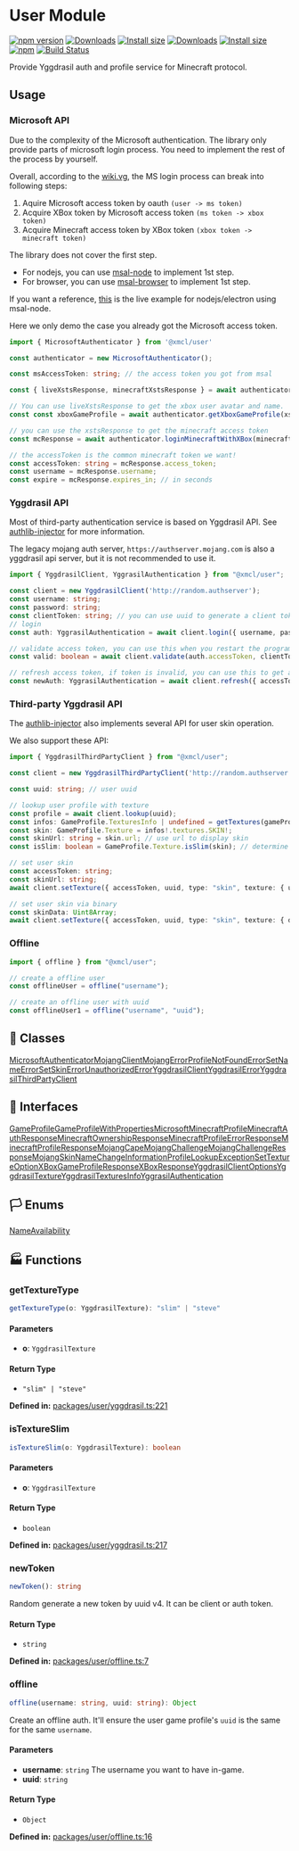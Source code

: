 # User Module

[![npm version](https://img.shields.io/npm/v/@xmcl/user.svg)](https://www.npmjs.com/package/@xmcl/user)
[![Downloads](https://img.shields.io/npm/dm/@xmcl/user.svg)](https://npmjs.com/@xmcl/user)
[![Install size](https://packagephobia.now.sh/badge?p=@xmcl/user)](https://packagephobia.now.sh/result?p=@xmcl/user)
[![Downloads](https://img.shields.io/npm/dm/@xmcl/user.svg)](https://npmjs.com/@xmcl/user)
[![Install size](https://packagephobia.now.sh/badge?p=@xmcl/user)](https://packagephobia.now.sh/result?p=@xmcl/user)
[![npm](https://img.shields.io/npm/l/@xmcl/minecraft-launcher-core.svg)](https://github.com/voxelum/minecraft-launcher-core-node/blob/master/LICENSE)
[![Build Status](https://github.com/voxelum/minecraft-launcher-core-node/workflows/Build/badge.svg)](https://github.com/Voxelum/minecraft-launcher-core-node/actions?query=workflow%3ABuild)

Provide Yggdrasil auth and profile service for Minecraft protocol.

## Usage

### Microsoft API

Due to the complexity of the Microsoft authentication.
The library only provide parts of microsoft login process.
You need to implement the rest of the process by yourself.

Overall, according to the [wiki.vg](https://wiki.vg/Microsoft_Authentication_Scheme), the MS login process can break into following steps:

1. Aquire Microsoft access token by oauth `(user -> ms token)`
2. Acquire XBox token by Microsoft access token `(ms token -> xbox token)`
3. Acquire Minecraft access token by XBox token `(xbox token -> minecraft token)`

The library does not cover the first step.

- For nodejs, you can use [msal-node](https://www.npmjs.com/package/@azure/msal-node) to implement 1st step.
- For browser, you can use [msal-browser](https://www.npmjs.com/package/@azure/msal-browser) to implement 1st step.

If you want a reference, [this](https://github.com/voxelum/x-minecraft-launcher/blob/master/xmcl-runtime/lib/clients/MicrosoftOAuthClient.ts) is the live example for nodejs/electron using msal-node.

Here we only demo the case you already got the Microsoft access token.

```ts
import { MicrosoftAuthenticator } from '@xmcl/user'

const authenticator = new MicrosoftAuthenticator();

const msAccessToken: string; // the access token you got from msal

const { liveXstsResponse, minecraftXstsResponse } = await authenticator.acquireXBoxToken(msAccessToken);

// You can use liveXstsResponse to get the xbox user avatar and name.
const const xboxGameProfile = await authenticator.getXboxGameProfile(xstsResponse.DisplayClaims.xui[0].xid, xstsResponse.DisplayClaims.xui[0].uhs, liveXstsResponse.Token);

// you can use the xstsResponse to get the minecraft access token
const mcResponse = await authenticator.loginMinecraftWithXBox(minecraftXstsResponse.DisplayClaims.xui[0].uhs, minecraftXstsResponse.Token);

// the accessToken is the common minecraft token we want!
const accessToken: string = mcResponse.access_token;
const username = mcResponse.username;
const expire = mcResponse.expires_in; // in seconds
```

### Yggdrasil API

Most of third-party authentication service is based on Yggdrasil API.
See [authlib-injector](https://github.com/yushijinhun/authlib-injector) for more information.

The legacy mojang auth server, `https://authserver.mojang.com` is also a yggdrasil api server,
but it is not recommended to use it.

```ts
import { YggdrasilClient, YggrasilAuthentication } from "@xmcl/user";

const client = new YggdrasilClient('http://random.authserver');
const username: string;
const password: string;
const clientToken: string; // you can use uuid to generate a client token
// login
const auth: YggrasilAuthentication = await client.login({ username, password, clientToken });

// validate access token, you can use this when you restart the program
const valid: boolean = await client.validate(auth.accessToken, clientToken);

// refresh access token, if token is invalid, you can use this to get a new one
const newAuth: YggrasilAuthentication = await client.refresh({ accessToken: auth.accessToken, clientToken });
```

### Third-party Yggdrasil API

The [authlib-injector]() also implements several API for user skin operation.

We also support these API:

```ts
import { YggdrasilThirdPartyClient } from "@xmcl/user";

const client = new YggdrasilThirdPartyClient('http://random.authserver');

const uuid: string; // user uuid

// lookup user profile with texture
const profile = await client.lookup(uuid);
const infos: GameProfile.TexturesInfo | undefined = getTextures(gameProfile);
const skin: GameProfile.Texture = infos!.textures.SKIN!;
const skinUrl: string = skin.url; // use url to display skin
const isSlim: boolean = GameProfile.Texture.isSlim(skin); // determine if model is slim or not

// set user skin
const accessToken: string;
const skinUrl: string;
await client.setTexture({ accessToken, uuid, type: "skin", texture: { url: skinUrl } });

// set user skin via binary
const skinData: Uint8Array;
await client.setTexture({ accessToken, uuid, type: "skin", texture: { data: skinData } });

```

### Offline

```ts
import { offline } from "@xmcl/user";

// create a offline user
const offlineUser = offline("username");

// create an offline user with uuid
const offlineUser1 = offline("username", "uuid");
```

## 🧾 Classes

<div class="definition-grid class"><a href="user/MicrosoftAuthenticator">MicrosoftAuthenticator</a><a href="user/MojangClient">MojangClient</a><a href="user/MojangError">MojangError</a><a href="user/ProfileNotFoundError">ProfileNotFoundError</a><a href="user/SetNameError">SetNameError</a><a href="user/SetSkinError">SetSkinError</a><a href="user/UnauthorizedError">UnauthorizedError</a><a href="user/YggdrasilClient">YggdrasilClient</a><a href="user/YggdrasilError">YggdrasilError</a><a href="user/YggdrasilThirdPartyClient">YggdrasilThirdPartyClient</a></div>

## 🤝 Interfaces

<div class="definition-grid interface"><a href="user/GameProfile">GameProfile</a><a href="user/GameProfileWithProperties">GameProfileWithProperties</a><a href="user/MicrosoftMinecraftProfile">MicrosoftMinecraftProfile</a><a href="user/MinecraftAuthResponse">MinecraftAuthResponse</a><a href="user/MinecraftOwnershipResponse">MinecraftOwnershipResponse</a><a href="user/MinecraftProfileErrorResponse">MinecraftProfileErrorResponse</a><a href="user/MinecraftProfileResponse">MinecraftProfileResponse</a><a href="user/MojangCape">MojangCape</a><a href="user/MojangChallenge">MojangChallenge</a><a href="user/MojangChallengeResponse">MojangChallengeResponse</a><a href="user/MojangSkin">MojangSkin</a><a href="user/NameChangeInformation">NameChangeInformation</a><a href="user/ProfileLookupException">ProfileLookupException</a><a href="user/SetTextureOption">SetTextureOption</a><a href="user/XBoxGameProfileResponse">XBoxGameProfileResponse</a><a href="user/XBoxResponse">XBoxResponse</a><a href="user/YggdrasilClientOptions">YggdrasilClientOptions</a><a href="user/YggdrasilTexture">YggdrasilTexture</a><a href="user/YggdrasilTexturesInfo">YggdrasilTexturesInfo</a><a href="user/YggrasilAuthentication">YggrasilAuthentication</a></div>

## 🏳️ Enums

<div class="definition-grid enum"><a href="user/NameAvailability">NameAvailability</a></div>

## 🏭 Functions

### getTextureType

```ts
getTextureType(o: YggdrasilTexture): "slim" | "steve"
```
#### Parameters

- **o**: `YggdrasilTexture`
#### Return Type

- `"slim" | "steve"`

<p style="font-size: 14px; color: var(--vp-c-text-2)">
<strong>Defined in:</strong> <a href="https://github.com/voxelum/minecraft-launcher-core-node/blob/master/packages/user/yggdrasil.ts#L221" target="_blank" rel="noreferrer">packages/user/yggdrasil.ts:221</a>
</p>


### isTextureSlim

```ts
isTextureSlim(o: YggdrasilTexture): boolean
```
#### Parameters

- **o**: `YggdrasilTexture`
#### Return Type

- `boolean`

<p style="font-size: 14px; color: var(--vp-c-text-2)">
<strong>Defined in:</strong> <a href="https://github.com/voxelum/minecraft-launcher-core-node/blob/master/packages/user/yggdrasil.ts#L217" target="_blank" rel="noreferrer">packages/user/yggdrasil.ts:217</a>
</p>


### newToken

```ts
newToken(): string
```
Random generate a new token by uuid v4. It can be client or auth token.
#### Return Type

- `string`

<p style="font-size: 14px; color: var(--vp-c-text-2)">
<strong>Defined in:</strong> <a href="https://github.com/voxelum/minecraft-launcher-core-node/blob/master/packages/user/offline.ts#L7" target="_blank" rel="noreferrer">packages/user/offline.ts:7</a>
</p>


### offline

```ts
offline(username: string, uuid: string): Object
```
Create an offline auth. It'll ensure the user game profile's ``uuid`` is the same for the same ``username``.
#### Parameters

- **username**: `string`
The username you want to have in-game.
- **uuid**: `string`
#### Return Type

- `Object`

<p style="font-size: 14px; color: var(--vp-c-text-2)">
<strong>Defined in:</strong> <a href="https://github.com/voxelum/minecraft-launcher-core-node/blob/master/packages/user/offline.ts#L16" target="_blank" rel="noreferrer">packages/user/offline.ts:16</a>
</p>



